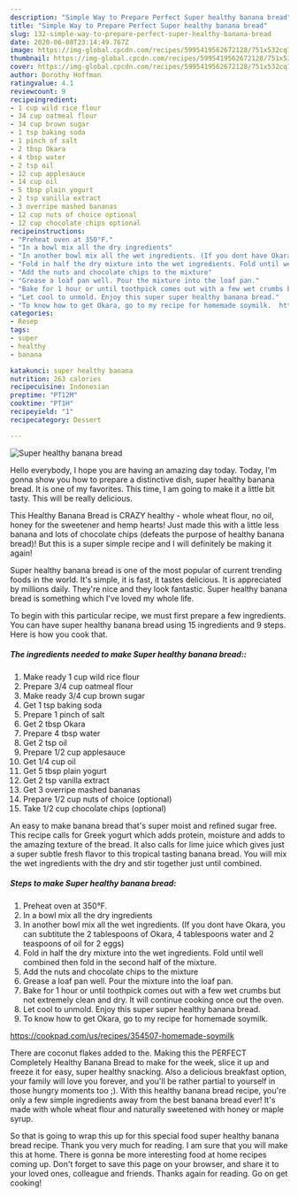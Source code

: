 ```yaml
---
description: "Simple Way to Prepare Perfect Super healthy banana bread"
title: "Simple Way to Prepare Perfect Super healthy banana bread"
slug: 132-simple-way-to-prepare-perfect-super-healthy-banana-bread
date: 2020-06-08T23:14:49.767Z
image: https://img-global.cpcdn.com/recipes/5995419562672128/751x532cq70/super-healthy-banana-bread-recipe-main-photo.jpg
thumbnail: https://img-global.cpcdn.com/recipes/5995419562672128/751x532cq70/super-healthy-banana-bread-recipe-main-photo.jpg
cover: https://img-global.cpcdn.com/recipes/5995419562672128/751x532cq70/super-healthy-banana-bread-recipe-main-photo.jpg
author: Dorothy Hoffman
ratingvalue: 4.1
reviewcount: 9
recipeingredient:
- 1 cup wild rice flour
- 34 cup oatmeal flour
- 34 cup brown sugar
- 1 tsp baking soda
- 1 pinch of salt
- 2 tbsp Okara
- 4 tbsp water
- 2 tsp oil
- 12 cup applesauce
- 14 cup oil
- 5 tbsp plain yogurt
- 2 tsp vanilla extract
- 3 overripe mashed bananas
- 12 cup nuts of choice optional
- 12 cup chocolate chips optional
recipeinstructions:
- "Preheat oven at 350°F."
- "In a bowl mix all the dry ingredients"
- "In another bowl mix all the wet ingredients. (If you dont have Okara, you can subtitute the 2 tablespoons of Okara, 4 tablespoons water and 2 teaspoons of oil for 2 eggs)"
- "Fold in half the dry mixture into the wet ingredients. Fold until well combined then fold in the second half of the mixture."
- "Add the nuts and chocolate chips to the mixture"
- "Grease a loaf pan well. Pour the mixture into the loaf pan."
- "Bake for 1 hour or until toothpick comes out with a few wet crumbs but not extremely clean and dry. It will continue cooking once out the oven."
- "Let cool to unmold. Enjoy this super super healthy banana bread."
- "To know how to get Okara, go to my recipe for homemade soymilk.  https://cookpad.com/us/recipes/354507-homemade-soymilk"
categories:
- Resep
tags:
- super
- healthy
- banana

katakunci: super healthy banana
nutrition: 263 calories
recipecuisine: Indonesian
preptime: "PT12M"
cooktime: "PT1H"
recipeyield: "1"
recipecategory: Dessert

---
```



![Super healthy banana bread](https://img-global.cpcdn.com/recipes/5995419562672128/751x532cq70/super-healthy-banana-bread-recipe-main-photo.jpg)

Hello everybody, I hope you are having an amazing day today. Today, I'm gonna show you how to prepare a distinctive dish, super healthy banana bread. It is one of my favorites. This time, I am going to make it a little bit tasty. This will be really delicious.

This Healthy Banana Bread is CRAZY healthy - whole wheat flour, no oil, honey for the sweetener and hemp hearts! Just made this with a little less banana and lots of chocolate chips (defeats the purpose of healthy banana bread)! But this is a super simple recipe and I will definitely be making it again!

Super healthy banana bread is one of the most popular of current trending foods in the world. It's simple, it is fast, it tastes delicious. It is appreciated by millions daily. They're nice and they look fantastic. Super healthy banana bread is something which I've loved my whole life.


To begin with this particular recipe, we must first prepare a few ingredients. You can have super healthy banana bread using 15 ingredients and 9 steps. Here is how you cook that.

##### The ingredients needed to make Super healthy banana bread::

1. Make ready 1 cup wild rice flour
1. Prepare 3/4 cup oatmeal flour
1. Make ready 3/4 cup brown sugar
1. Get 1 tsp baking soda
1. Prepare 1 pinch of salt
1. Get 2 tbsp Okara
1. Prepare 4 tbsp water
1. Get 2 tsp oil
1. Prepare 1/2 cup applesauce
1. Get 1/4 cup oil
1. Get 5 tbsp plain yogurt
1. Get 2 tsp vanilla extract
1. Get 3 overripe mashed bananas
1. Prepare 1/2 cup nuts of choice (optional)
1. Take 1/2 cup chocolate chips (optional)


An easy to make banana bread that&#39;s super moist and refined sugar free. This recipe calls for Greek yogurt which adds protein, moisture and adds to the amazing texture of the bread. It also calls for lime juice which gives just a super subtle fresh flavor to this tropical tasting banana bread. You will mix the wet ingredients with the dry and stir together just until combined. 

##### Steps to make Super healthy banana bread:

1. Preheat oven at 350°F.
1. In a bowl mix all the dry ingredients
1. In another bowl mix all the wet ingredients. (If you dont have Okara, you can subtitute the 2 tablespoons of Okara, 4 tablespoons water and 2 teaspoons of oil for 2 eggs)
1. Fold in half the dry mixture into the wet ingredients. Fold until well combined then fold in the second half of the mixture.
1. Add the nuts and chocolate chips to the mixture
1. Grease a loaf pan well. Pour the mixture into the loaf pan.
1. Bake for 1 hour or until toothpick comes out with a few wet crumbs but not extremely clean and dry. It will continue cooking once out the oven.
1. Let cool to unmold. Enjoy this super super healthy banana bread.
1. To know how to get Okara, go to my recipe for homemade soymilk.

https://cookpad.com/us/recipes/354507-homemade-soymilk


There are coconut flakes added to the. Making this the PERFECT Completely Healthy Banana Bread to make for the week, slice it up and freeze it for easy, super healthy snacking. Also a delicious breakfast option, your family will love you forever, and you&#39;ll be rather partial to yourself in those hungry moments too ;). With this healthy banana bread recipe, you&#39;re only a few simple ingredients away from the best banana bread ever! It&#39;s made with whole wheat flour and naturally sweetened with honey or maple syrup. 

So that is going to wrap this up for this special food super healthy banana bread recipe. Thank you very much for reading. I am sure that you will make this at home. There is gonna be more interesting food at home recipes coming up. Don't forget to save this page on your browser, and share it to your loved ones, colleague and friends. Thanks again for reading. Go on get cooking!
